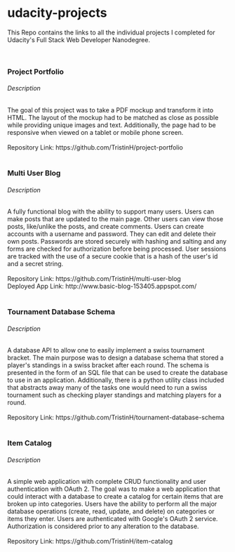 # udacity-projects

This Repo contains the links to all the individual projects I completed for Udacity's Full Stack Web Developer Nanodegree.

<br>
<h3>Project Portfolio</h3>
<h6>Description</h6>
The goal of this project was to take a PDF mockup and transform it into HTML. The layout of the mockup had to be matched as close as 
possible while providing unique images and text. Additionally, the page had to be responsive when viewed on a tablet or mobile phone 
screen.
<br>
<br>
Repository Link: https://github.com/TristinH/project-portfolio

<br>
<br>
                                    <h3>Multi User Blog</h3>
<h6>Description</h6>
A fully functional blog with the ability to support many users. Users can make posts that are updated to the main page. Other users can 
view those posts, like/unlike the posts, and create comments. Users can create accounts with a username and password. They can edit and 
delete their own posts. Passwords are stored securely with hashing and salting and any forms are checked for authorization before being 
processed. User sessions are tracked with the use of a secure cookie that is a hash of the user's id and a secret string. 
<br>
<br>
Repository Link: https://github.com/TristinH/multi-user-blog
<br>
Deployed App Link: http://www.basic-blog-153405.appspot.com/

<br>
<br>
<h3>Tournament Database Schema</h3>
<h6>Description</h6>
A database API to allow one to easily implement a swiss tournament bracket. The main purpose was to design a database schema that stored 
a player's standings in a swiss bracket after each round. The schema is presented in the form of an SQL file that can be used to create 
the database to use in an application. Additionally, there is a python utility class included that abstracts away many of the tasks one 
would need to run a swiss tournament such as checking player standings and matching players for a round.
<br>
<br>
Repository Link: https://github.com/TristinH/tournament-database-schema

<br>
<br>
<h3>Item Catalog</h3>
<h6>Description</h6>
A simple web application with complete CRUD functionality and user authentication with OAuth 2. The goal was to make a web application 
that could interact with a database to create a catalog for certain items that are broken up into categories. Users have the ability to 
perform all the major database operations (create, read, update, and delete) on categories or items they enter. Users are authenticated 
with Google's OAuth 2 service. Authorization is considered prior to any alteration to the database.  
<br>
<br>
Repository Link: https://github.com/TristinH/item-catalog
